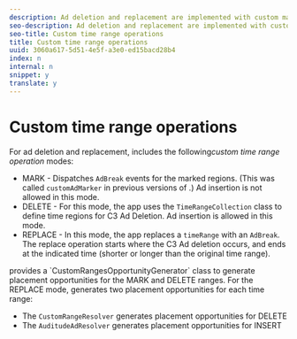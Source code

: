 ```yaml
---
description: Ad deletion and replacement are implemented with custom markers that identify different types of time ranges in a VOD stream: mark, delete, and replace. For each custom time range, you can perform associated operations, including deleting or replacing ad content.
seo-description: Ad deletion and replacement are implemented with custom markers that identify different types of time ranges in a VOD stream: mark, delete, and replace. For each custom time range, you can perform associated operations, including deleting or replacing ad content.
seo-title: Custom time range operations
title: Custom time range operations
uuid: 3060a617-5d51-4e5f-a3e0-ed15bacd28b4
index: n
internal: n
snippet: y
translate: y
---
```


# Custom time range operations

For ad deletion and replacement,  <!-- PH element: phrases/primetime-sdk-name --> includes the following*custom time range operation* modes: 
* MARK - Dispatches `AdBreak` events for the marked regions. (This was called `customAdMarker` in previous versions of  <!-- PH element: phrases/primetime-sdk-name --> .) Ad insertion is not allowed in this mode.
* DELETE - For this mode, the app uses the `TimeRangeCollection` class to define time regions for C3 Ad Deletion. Ad insertion is allowed in this mode.
* REPLACE - In this mode, the app replaces a `timeRange` with an  <!-- PH element: phrases/auditude-name-long --> `AdBreak`. The replace operation starts where the C3 Ad deletion occurs, and ends at the indicated time (shorter or longer than the original time range).

<!-- PH element: phrases/primetime-sdk-name --> provides a `CustomRangesOpportunityGenerator` class to generate placement opportunities for the MARK and DELETE ranges. For the REPLACE mode,  <!-- PH element: phrases/primetime-sdk-name --> generates two placement opportunities for each time range:
* The `CustomRangeResolver` generates placement opportunities for DELETE
* The `AuditudeAdResolver` generates placement opportunities for INSERT

